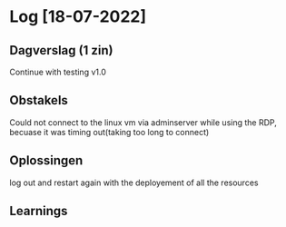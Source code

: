 # Log [18-07-2022]

## Dagverslag (1 zin)
  
Continue with testing v1.0
## Obstakels

Could not connect to the linux vm via adminserver while using the RDP, becuase it was timing out(taking too long to connect)
## Oplossingen

log out and restart again with the deployement of all the resources

## Learnings


